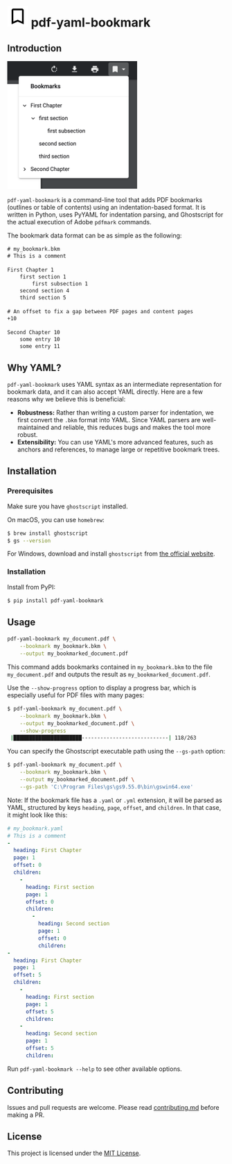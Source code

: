 <!-- Vim: set foldlevel=1: -->
# ![](docs/img/bookmark_border-24px.svg) pdf-yaml-bookmark

## Introduction

<img src="docs/img/demo-output.png" width="300" style="margin:auto">

`pdf-yaml-bookmark` is a command-line tool that adds PDF bookmarks (outlines or table of contents) using an indentation-based format. It is written in Python, uses PyYAML for indentation parsing, and Ghostscript for the actual execution of Adobe `pdfmark` commands.

The bookmark data format can be as simple as the following:

```text:my_bookmark.bkm
# my_bookmark.bkm
# This is a comment

First Chapter 1
    first section 1
        first subsection 1
    second section 4
    third section 5

# An offset to fix a gap between PDF pages and content pages
+10

Second Chapter 10
    some entry 10
    some entry 11
```

## Why YAML?

`pdf-yaml-bookmark` uses YAML syntax as an intermediate representation for bookmark data, and it can also accept YAML directly. Here are a few reasons why we believe this is beneficial:

- **Robustness:** Rather than writing a custom parser for indentation, we first convert the `.bkm` format into YAML. Since YAML parsers are well-maintained and reliable, this reduces bugs and makes the tool more robust.  
- **Extensibility:** You can use YAML's more advanced features, such as anchors and references, to manage large or repetitive bookmark trees.

## Installation

### Prerequisites

Make sure you have `ghostscript` installed.

On macOS, you can use `homebrew`:

```bash
$ brew install ghostscript
$ gs --version
```

For Windows, download and install `ghostscript` from [the official website](https://www.ghostscript.com/releases/gsdnld.html).

### Installation

Install from PyPI:

```bash
$ pip install pdf-yaml-bookmark
```

## Usage

```bash
pdf-yaml-bookmark my_document.pdf \
    --bookmark my_bookmark.bkm \
    --output my_bookmarked_document.pdf
```

This command adds bookmarks contained in `my_bookmark.bkm` to the file `my_document.pdf` and outputs the result as `my_bookmarked_document.pdf`.

Use the `--show-progress` option to display a progress bar, which is especially useful for PDF files with many pages:

```bash
$ pdf-yaml-bookmark my_document.pdf \
    --bookmark my_bookmark.bkm \
    --output my_bookmarked_document.pdf \
    --show-progress
 |██████████████████████----------------------------| 118/263
```

You can specify the Ghostscript executable path using the `--gs-path` option:

```bash
$ pdf-yaml-bookmark my_document.pdf \
    --bookmark my_bookmark.bkm \
    --output my_bookmarked_document.pdf \
    --gs-path 'C:\Program Files\gs\gs9.55.0\bin\gswin64.exe'
```

Note: If the bookmark file has a `.yaml` or `.yml` extension, it will be parsed as YAML, structured by keys `heading`, `page`, `offset`, and `children`. In that case, it might look like this:

```yaml
# my_bookmark.yaml
# This is a comment
-
  heading: First Chapter
  page: 1
  offset: 0
  children:
    -
      heading: First section
      page: 1
      offset: 0
      children:
        -
          heading: Second section
          page: 1
          offset: 0
          children:
-
  heading: First Chapter
  page: 1
  offset: 5
  children:
    -
      heading: First section
      page: 1
      offset: 5
      children:
    -
      heading: Second section
      page: 1
      offset: 5
      children:
```

Run `pdf-yaml-bookmark --help` to see other available options.

## Contributing

Issues and pull requests are welcome. Please read [contributing.md](docs/contributing.md) before making a PR.

## License

This project is licensed under the [MIT License](LICENSE).
